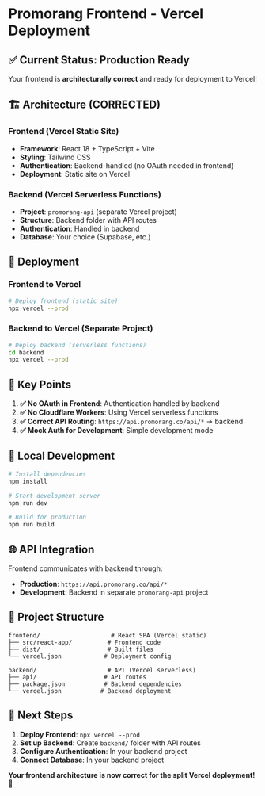 # Promorang Frontend - Vercel Deployment

## ✅ **Current Status: Production Ready**

Your frontend is **architecturally correct** and ready for deployment to Vercel!

## 🏗️ **Architecture (CORRECTED)**

### Frontend (Vercel Static Site)
- **Framework**: React 18 + TypeScript + Vite
- **Styling**: Tailwind CSS
- **Authentication**: Backend-handled (no OAuth needed in frontend)
- **Deployment**: Static site on Vercel

### Backend (Vercel Serverless Functions)
- **Project**: `promorang-api` (separate Vercel project)
- **Structure**: Backend folder with API routes
- **Authentication**: Handled in backend
- **Database**: Your choice (Supabase, etc.)

## 🚀 **Deployment**

### Frontend to Vercel
```bash
# Deploy frontend (static site)
npx vercel --prod
```

### Backend to Vercel (Separate Project)
```bash
# Deploy backend (serverless functions)
cd backend
npx vercel --prod
```

## 📝 **Key Points**

1. **✅ No OAuth in Frontend**: Authentication handled by backend
2. **✅ No Cloudflare Workers**: Using Vercel serverless functions
3. **✅ Correct API Routing**: `https://api.promorang.co/api/*` → backend
4. **✅ Mock Auth for Development**: Simple development mode

## 🔧 **Local Development**

```bash
# Install dependencies
npm install

# Start development server
npm run dev

# Build for production
npm run build
```

## 🌐 **API Integration**

Frontend communicates with backend through:
- **Production**: `https://api.promorang.co/api/*`
- **Development**: Backend in separate `promorang-api` project

## 📁 **Project Structure**

```
frontend/                    # React SPA (Vercel static)
├── src/react-app/          # Frontend code
├── dist/                   # Built files
└── vercel.json            # Deployment config

backend/                    # API (Vercel serverless)
├── api/                   # API routes
├── package.json           # Backend dependencies
└── vercel.json           # Backend deployment
```

## 🎯 **Next Steps**

1. **Deploy Frontend**: `npx vercel --prod`
2. **Set up Backend**: Create `backend/` folder with API routes
3. **Configure Authentication**: In your backend project
4. **Connect Database**: In your backend project

**Your frontend architecture is now correct for the split Vercel deployment!** 🎉
